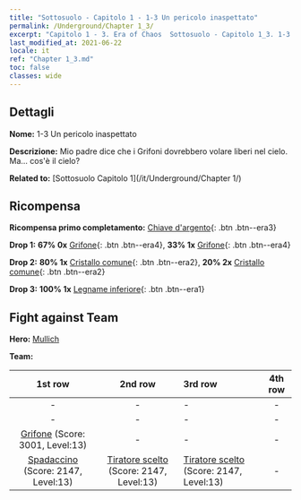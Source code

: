 ```yaml
---
title: "Sottosuolo - Capitolo 1 - 1-3 Un pericolo inaspettato"
permalink: /Underground/Chapter 1_3/
excerpt: "Capitolo 1 - 3. Era of Chaos  Sottosuolo - Capitolo 1_3. 1-3 Un pericolo inaspettato"
last_modified_at: 2021-06-22
locale: it
ref: "Chapter 1_3.md"
toc: false
classes: wide
---
```


## Dettagli

 **Nome:** 1-3 Un pericolo inaspettato

 **Descrizione:** Mio padre dice che i Grifoni dovrebbero volare liberi nel cielo. Ma... cos'è il cielo?

 **Related to:** [Sottosuolo Capitolo 1](/it/Underground/Chapter 1/)

## Ricompensa

 **Ricompensa primo completamento:** [Chiave d'argento](/ItemsIT/con_693/){: .btn .btn--era3}

 **Drop 1:** **67% 0x** [Grifone](/ItemsIT/unt_192/){: .btn .btn--era4}, **33% 1x** [Grifone](/ItemsIT/unt_192/){: .btn .btn--era4}

 **Drop 2:** **80% 1x** [Cristallo comune](/ItemsIT/mat_11/){: .btn .btn--era2}, **20% 2x** [Cristallo comune](/ItemsIT/mat_11/){: .btn .btn--era2}

 **Drop 3:** **100% 1x** [Legname inferiore](/ItemsIT/mat_1/){: .btn .btn--era1}


## Fight against Team
 **Hero:** [Mullich](/it/heroes/Mullich/)

 **Team:**


  | 1st row | 2nd row | 3rd row | 4th row |
  |:----:|:----:|:----|:----:|
  | - | - | - | - |
  | - | - | - | - |
  | [Grifone](/it/units/Griffin/) (Score: 3001, Level:13)  | - | - | - |
  | [Spadaccino](/it/units/Swordsman/) (Score: 2147, Level:13)  | [Tiratore scelto](/it/units/Marksman/) (Score: 2147, Level:13)  | [Tiratore scelto](/it/units/Marksman/) (Score: 2147, Level:13)  | - |


